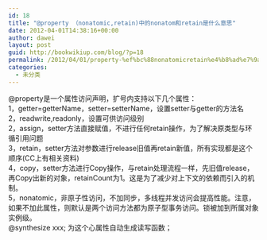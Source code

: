 ```yaml
---
id: 18
title: "@property （nonatomic,retain)中的nonatom和retain是什么意思"
date: 2012-04-01T14:38:16+00:00
author: dawei
layout: post
guid: http://bookwikiup.com/blog/?p=18
permalink: /2012/04/01/property-%ef%bc%88nonatomicretain%e4%b8%ad%e7%9a%84nonatom%e5%92%8cretain%e6%98%af%e4%bb%80%e4%b9%88%e6%84%8f%e6%80%9d/
categories:
  - 未分类
---
```

@property是一个属性访问声明，扩号内支持以下几个属性：  
1，getter=getterName，setter=setterName，设置setter与getter的方法名  
2，readwrite,readonly，设置可供访问级别  
2，assign，setter方法直接赋值，不进行任何retain操作，为了解决原类型与环循引用问题  
3，retain，setter方法对参数进行release旧值再retain新值，所有实现都是这个顺序(CC上有相关资料)  
4，copy，setter方法进行Copy操作，与retain处理流程一样，先旧值release，再Copy出新的对象，retainCount为1。这是为了减少对上下文的依赖而引入的机制。  
5，nonatomic，非原子性访问，不加同步，多线程并发访问会提高性能。注意，如果不加此属性，则默认是两个访问方法都为原子型事务访问。锁被加到所属对象实例级。  
@synthesize xxx; 为这个心属性自动生成读写函数；
